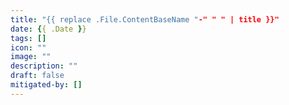 ```yaml
---
title: "{{ replace .File.ContentBaseName "-" " " | title }}"
date: {{ .Date }}
tags: []
icon: ""
image: ""
description: ""
draft: false
mitigated-by: []
---
```


